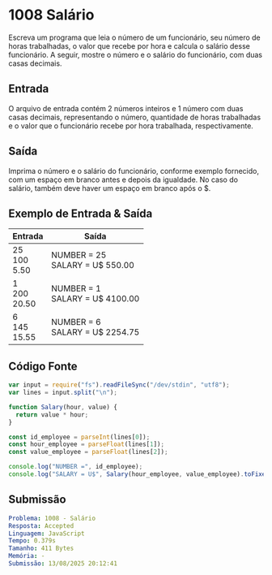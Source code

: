 # 1008 Salário

Escreva um programa que leia o número de um funcionário, seu número de horas trabalhadas, o valor que recebe por hora e calcula o salário desse funcionário. A seguir, mostre o número e o salário do funcionário, com duas casas decimais.

## Entrada

O arquivo de entrada contém 2 números inteiros e 1 número com duas casas decimais, representando o número, quantidade de horas trabalhadas e o valor que o funcionário recebe por hora trabalhada, respectivamente.

## Saída

Imprima o número e o salário do funcionário, conforme exemplo fornecido, com um espaço em branco antes e depois da igualdade. No caso do salário, também deve haver um espaço em branco após o $.

## Exemplo de Entrada & Saída

| Entrada               | Saída                               |
| --------------------- | ----------------------------------- |
| 25 <br> 100 <br> 5.50 | NUMBER = 25 <br> SALARY = U$ 550.00 |
| 1 <br> 200 <br> 20.50 | NUMBER = 1 <br> SALARY = U$ 4100.00 |
| 6 <br> 145 <br> 15.55 | NUMBER = 6 <br> SALARY = U$ 2254.75 |

## Código Fonte

```javascript
var input = require("fs").readFileSync("/dev/stdin", "utf8");
var lines = input.split("\n");

function Salary(hour, value) {
  return value * hour;
}

const id_employee = parseInt(lines[0]);
const hour_employee = parseFloat(lines[1]);
const value_employee = parseFloat(lines[2]);

console.log("NUMBER =", id_employee);
console.log("SALARY = U$", Salary(hour_employee, value_employee).toFixed(2));
```

## Submissão

```yaml
Problema: 1008 - Salário
Resposta: Accepted
Linguagem: JavaScript
Tempo: 0.379s
Tamanho: 411 Bytes
Memória: -
Submissão: 13/08/2025 20:12:41
```

